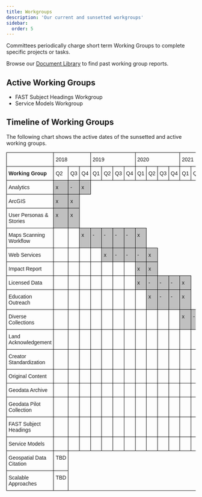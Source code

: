```yaml
---
title: Workgroups
description: 'Our current and sunsetted workgroups'
sidebar:
  order: 5
---
```


Committees periodically charge short term Working Groups to complete specific projects or tasks.

Browse our [Document Library](../../library/articles) to find past working group reports.

## Active Working Groups

* FAST Subject Headings Workgroup
* Service Models Workgroup

## Timeline of Working Groups

The following chart shows the active dates of the sunsetted and active working groups.

<style type="text/css">
.tg  {border-collapse:collapse;border-spacing:0;}
.tg td{border-color:black;border-style:solid;border-width:1px;font-family:Arial, sans-serif;font-size:14px;
  overflow:hidden;padding:10px 5px;word-break:normal;}
.tg th{border-color:black;border-style:solid;border-width:1px;font-family:Arial, sans-serif;font-size:14px;
  font-weight:normal;overflow:hidden;padding:10px 5px;word-break:normal;}
.tg .tg-0lax{text-align:left;vertical-align:top}
.tg .tg-y6fn{background-color:#c0c0c0;text-align:left;vertical-align:top}
@media screen and (max-width: 767px) {.tg {width: auto !important;}.tg col {width: auto !important;}.tg-wrap {overflow-x: auto;-webkit-overflow-scrolling: touch;}}</style>
<div class="tg-wrap"><table class="tg">
<thead>
  <tr>
    <th class="tg-0lax"></th>
    <th class="tg-0lax" colspan="3"><span style="font-weight:normal">2018</span></th>
    <th class="tg-0lax" colspan="4"><span style="font-weight:normal">2019</span></th>
    <th class="tg-0lax" colspan="4"><span style="font-weight:normal">2020</span></th>
    <th class="tg-0lax" colspan="4"><span style="font-weight:normal">2021</span></th>
    <th class="tg-0lax" colspan="4"><span style="font-weight:normal">2022</span></th>
    <th class="tg-0lax" colspan="4"><span style="font-weight:normal">2023</span></th>
    <th class="tg-0lax" colspan="4"><span style="font-weight:normal">2024</span></th>
    <th class="tg-0lax" colspan="4"><span
style="font-weight:normal">2025</span></th>
  </tr>
</thead>
<tbody>
  <tr>
    <td class="tg-0lax"><span style="font-weight:bold">Working Group</span></td>
    <td class="tg-0lax"><span style="font-weight:normal">Q2</span></td>
    <td class="tg-0lax"><span style="font-weight:normal">Q3</span></td>
    <td class="tg-0lax"><span style="font-weight:normal">Q4</span></td>
    <td class="tg-0lax"><span style="font-weight:normal">Q1</span></td>
    <td class="tg-0lax"><span style="font-weight:normal">Q2</span></td>
    <td class="tg-0lax"><span style="font-weight:normal">Q3</span></td>
    <td class="tg-0lax"><span style="font-weight:normal">Q4</span></td>
    <td class="tg-0lax"><span style="font-weight:normal">Q1</span></td>
    <td class="tg-0lax"><span style="font-weight:normal">Q2</span></td>
    <td class="tg-0lax"><span style="font-weight:normal">Q3</span></td>
    <td class="tg-0lax"><span style="font-weight:normal">Q4</span></td>
    <td class="tg-0lax"><span style="font-weight:normal">Q1</span></td>
    <td class="tg-0lax"><span style="font-weight:normal">Q2</span></td>
    <td class="tg-0lax"><span style="font-weight:normal">Q3</span></td>
    <td class="tg-0lax"><span style="font-weight:normal">Q4</span></td>
    <td class="tg-0lax"><span style="font-weight:normal">Q1</span></td>
    <td class="tg-0lax"><span style="font-weight:normal">Q2</span></td>
    <td class="tg-0lax"><span style="font-weight:normal">Q3</span></td>
    <td class="tg-0lax"><span style="font-weight:normal">Q4</span></td>
    <td class="tg-0lax"><span style="font-weight:normal">Q1</span></td>
    <td class="tg-0lax"><span style="font-weight:normal">Q2</span></td>
    <td class="tg-0lax"><span style="font-weight:normal">Q3</span></td>
    <td class="tg-0lax"><span style="font-weight:normal">Q4</span></td>
    <td class="tg-0lax"><span style="font-weight:normal">Q1</span></td>
    <td class="tg-0lax"><span style="font-weight:normal">Q2</span></td>
    <td class="tg-0lax"><span style="font-weight:normal">Q3</span></td>
    <td class="tg-0lax"><span style="font-weight:normal">Q4</span></td>
    <td class="tg-0lax"><span style="font-weight:normal">Q1</span></td>
    <td class="tg-0lax"><span style="font-weight:normal">Q2</span></td>
    <td class="tg-0lax"><span style="font-weight:normal">Q3</span></td>
    <td class="tg-0lax"><span style="font-weight:normal">Q4</span></td>

  </tr>
  <tr>
    <td class="tg-0lax"><span style="font-weight:normal">Analytics</span></td>
    <td class="tg-y6fn"><span style="font-weight:normal">x</span></td>
    <td class="tg-y6fn"><span style="font-weight:normal">-</span></td>
    <td class="tg-y6fn"><span style="font-weight:normal">x</span></td>
     </tr>
  <tr>
    <td class="tg-0lax"><span style="font-weight:normal">ArcGIS</span></td>
    <td class="tg-y6fn"><span style="font-weight:normal">x</span></td>
    <td class="tg-y6fn"><span style="font-weight:normal">x</span></td>
      </tr>
  <tr>
    <td class="tg-0lax"><span style="font-weight:normal">User Personas &amp; Stories</span></td>
    <td class="tg-y6fn"><span style="font-weight:normal">x</span></td>
    <td class="tg-y6fn"><span style="font-weight:normal">x</span></td>
      </tr>
  <tr>
    <td class="tg-0lax"><span style="font-weight:normal">Maps Scanning Workflow</span></td>
    <td class="tg-0lax"></td>
    <td class="tg-0lax"></td>
    <td class="tg-y6fn"><span style="font-weight:normal">x</span></td>
    <td class="tg-y6fn"><span style="font-weight:normal">-</span></td>
    <td class="tg-y6fn"><span style="font-weight:normal">-</span></td>
    <td class="tg-y6fn"><span style="font-weight:normal">-</span></td>
    <td class="tg-y6fn"><span style="font-weight:normal">-</span></td>
    <td class="tg-y6fn"><span style="font-weight:normal">x</span></td>
      </tr>
  <tr>
    <td class="tg-0lax"><span style="font-weight:normal">Web Services</span></td>
    <td class="tg-0lax"></td>
    <td class="tg-0lax"></td>
    <td class="tg-0lax"></td>
    <td class="tg-0lax"></td>
    <td class="tg-y6fn"><span style="font-weight:normal">x</span></td>
    <td class="tg-y6fn"><span style="font-weight:normal">-</span></td>
    <td class="tg-y6fn"><span style="font-weight:normal">-</span></td>
    <td class="tg-y6fn"><span style="font-weight:normal">-</span></td>
    <td class="tg-y6fn"><span style="font-weight:normal">x</span></td>
      </tr>
  <tr>
    <td class="tg-0lax"><span style="font-weight:normal">Impact Report</span></td>
    <td class="tg-0lax"></td>
    <td class="tg-0lax"></td>
    <td class="tg-0lax"></td>
    <td class="tg-0lax"></td>
    <td class="tg-0lax"></td>
    <td class="tg-0lax"></td>
    <td class="tg-0lax"></td>
    <td class="tg-y6fn"><span style="font-weight:normal">x</span></td>
    <td class="tg-y6fn"><span style="font-weight:normal">x</span></td>

  </tr>
  <tr>
    <td class="tg-0lax"><span style="font-weight:normal">Licensed Data</span></td>
    <td class="tg-0lax"></td>
    <td class="tg-0lax"></td>
    <td class="tg-0lax"></td>
    <td class="tg-0lax"></td>
    <td class="tg-0lax"></td>
    <td class="tg-0lax"></td>
    <td class="tg-0lax"></td>
    <td class="tg-y6fn"><span style="font-weight:normal">x</span></td>
    <td class="tg-y6fn"><span style="font-weight:normal">-</span></td>
    <td class="tg-y6fn"><span style="font-weight:normal">-</span></td>
    <td class="tg-y6fn"><span style="font-weight:normal">-</span></td>
    <td class="tg-y6fn"><span style="font-weight:normal">x</span></td>

  </tr>
  <tr>
    <td class="tg-0lax"><span style="font-weight:normal">Education Outreach</span></td>
    <td class="tg-0lax"></td>
    <td class="tg-0lax"></td>
    <td class="tg-0lax"></td>
    <td class="tg-0lax"></td>
    <td class="tg-0lax"></td>
    <td class="tg-0lax"></td>
    <td class="tg-0lax"></td>
    <td class="tg-0lax"></td>
    <td class="tg-y6fn"><span style="font-weight:normal">x</span></td>
    <td class="tg-y6fn"><span style="font-weight:normal">-</span></td>
    <td class="tg-y6fn"><span style="font-weight:normal">-</span></td>
    <td class="tg-y6fn"><span style="font-weight:normal">x</span></td>

  </tr>
  <tr>
    <td class="tg-0lax"><span style="font-weight:normal">Diverse Collections</span></td>
    <td class="tg-0lax"></td>
    <td class="tg-0lax"></td>
    <td class="tg-0lax"></td>
    <td class="tg-0lax"></td>
    <td class="tg-0lax"></td>
    <td class="tg-0lax"></td>
    <td class="tg-0lax"></td>
    <td class="tg-0lax"></td>
    <td class="tg-0lax"></td>
    <td class="tg-0lax"></td>
    <td class="tg-0lax"></td>
    <td class="tg-y6fn"><span style="font-weight:normal">x</span></td>
    <td class="tg-y6fn"><span style="font-weight:normal">-</span></td>
    <td class="tg-y6fn"><span style="font-weight:normal">-</span></td>
    <td class="tg-y6fn"><span style="font-weight:normal">x</span></td>

  </tr>
  <tr>
    <td class="tg-0lax"><span style="font-weight:normal">Land Acknowledgement</span></td>
    <td class="tg-0lax"></td>
    <td class="tg-0lax"></td>
    <td class="tg-0lax"></td>
    <td class="tg-0lax"></td>
    <td class="tg-0lax"></td>
    <td class="tg-0lax"></td>
    <td class="tg-0lax"></td>
    <td class="tg-0lax"></td>
    <td class="tg-0lax"></td>
    <td class="tg-0lax"></td>
    <td class="tg-0lax"></td>
    <td class="tg-0lax"></td>
    <td class="tg-0lax"></td>
    <td class="tg-0lax"></td>
    <td class="tg-0lax"></td>
    <td class="tg-y6fn"><span style="font-weight:normal">x</span></td>
    <td class="tg-y6fn"><span style="font-weight:normal">-</span></td>
    <td class="tg-y6fn"><span style="font-weight:normal">x</span></td>

  </tr>
  <tr>
    <td class="tg-0lax"><span style="font-weight:normal">Creator Standardization</span></td>
    <td class="tg-0lax"></td>
    <td class="tg-0lax"></td>
    <td class="tg-0lax"></td>
    <td class="tg-0lax"></td>
    <td class="tg-0lax"></td>
    <td class="tg-0lax"></td>
    <td class="tg-0lax"></td>
    <td class="tg-0lax"></td>
    <td class="tg-0lax"></td>
    <td class="tg-0lax"></td>
    <td class="tg-0lax"></td>
    <td class="tg-0lax"></td>
    <td class="tg-0lax"></td>
    <td class="tg-0lax"></td>
    <td class="tg-0lax"></td>
    <td class="tg-0lax"></td>
    <td class="tg-y6fn"><span style="font-weight:normal">x</span></td>
    <td class="tg-y6fn"><span style="font-weight:normal">-</span></td>
    <td class="tg-y6fn"><span style="font-weight:normal">x</span></td>

  </tr>
  <tr>
    <td class="tg-0lax"><span style="font-weight:normal">Original Content</span></td>
    <td class="tg-0lax"></td>
    <td class="tg-0lax"></td>
    <td class="tg-0lax"></td>
    <td class="tg-0lax"></td>
    <td class="tg-0lax"></td>
    <td class="tg-0lax"></td>
    <td class="tg-0lax"></td>
    <td class="tg-0lax"></td>
    <td class="tg-0lax"></td>
    <td class="tg-0lax"></td>
    <td class="tg-0lax"></td>
    <td class="tg-0lax"></td>
    <td class="tg-0lax"></td>
    <td class="tg-0lax"></td>
    <td class="tg-0lax"></td>
    <td class="tg-0lax"></td>
    <td class="tg-0lax"></td>
    <td class="tg-y6fn"><span style="font-weight:normal">x</span></td>
    <td class="tg-y6fn"><span style="font-weight:normal">x</span></td>

  </tr>
  <tr>
    <td class="tg-0lax"><span style="font-weight:normal">Geodata Archive</span></td>
    <td class="tg-0lax"></td>
    <td class="tg-0lax"></td>
    <td class="tg-0lax"></td>
    <td class="tg-0lax"></td>
    <td class="tg-0lax"></td>
    <td class="tg-0lax"></td>
    <td class="tg-0lax"></td>
    <td class="tg-0lax"></td>
    <td class="tg-0lax"></td>
    <td class="tg-0lax"></td>
    <td class="tg-0lax"></td>
    <td class="tg-0lax"></td>
    <td class="tg-0lax"></td>
    <td class="tg-0lax"></td>
    <td class="tg-0lax"></td>
    <td class="tg-0lax"></td>
    <td class="tg-0lax"></td>
    <td class="tg-0lax"></td>
    <td class="tg-0lax"></td>
    <td class="tg-0lax"></td>
    <td class="tg-y6fn"><span style="font-weight:normal">x</span></td>
    <td class="tg-y6fn"><span style="font-weight:normal">-</span></td>
    <td class="tg-y6fn"><span style="font-weight:normal">x</span></td>

  </tr>
  <tr>
    <td class="tg-0lax"><span style="font-weight:normal">Geodata Pilot Collection</span></td>
    <td class="tg-0lax"></td>
    <td class="tg-0lax"></td>
    <td class="tg-0lax"></td>
    <td class="tg-0lax"></td>
    <td class="tg-0lax"></td>
    <td class="tg-0lax"></td>
    <td class="tg-0lax"></td>
    <td class="tg-0lax"></td>
    <td class="tg-0lax"></td>
    <td class="tg-0lax"></td>
    <td class="tg-0lax"></td>
    <td class="tg-0lax"></td>
    <td class="tg-0lax"></td>
    <td class="tg-0lax"></td>
    <td class="tg-0lax"></td>
    <td class="tg-0lax"></td>
    <td class="tg-0lax"></td>
    <td class="tg-0lax"></td>
    <td class="tg-0lax"></td>
    <td class="tg-0lax"></td>
    <td class="tg-0lax"></td>
    <td class="tg-0lax"></td>
    <td class="tg-0lax"></td>
    <td class="tg-y6fn"><span style="font-weight:normal">x</span></td>
    <td class="tg-y6fn"><span style="font-weight:normal">-</span></td>
    <td class="tg-y6fn"><span style="font-weight:normal">-</span></td>
    <td class="tg-y6fn"><span style="font-weight:normal">-</span></td>
    <td class="tg-y6fn"><span style="font-weight:normal">x</span></td>
  </tr>
   <tr>
    <td class="tg-0lax"><span style="font-weight:normal">FAST Subject Headings</span></td>
    <td class="tg-0lax"></td>
    <td class="tg-0lax"></td>
    <td class="tg-0lax"></td>
    <td class="tg-0lax"></td>
    <td class="tg-0lax"></td>
    <td class="tg-0lax"></td>
    <td class="tg-0lax"></td>
    <td class="tg-0lax"></td>
    <td class="tg-0lax"></td>
    <td class="tg-0lax"></td>
    <td class="tg-0lax"></td>
    <td class="tg-0lax"></td>
    <td class="tg-0lax"></td>
    <td class="tg-0lax"></td>
    <td class="tg-0lax"></td>
    <td class="tg-0lax"></td>
    <td class="tg-0lax"></td>
    <td class="tg-0lax"></td>
    <td class="tg-0lax"></td>
    <td class="tg-0lax"></td>
    <td class="tg-0lax"></td>
    <td class="tg-0lax"></td>
    <td class="tg-0lax"></td>
    <td class="tg-0lax"></td>
    <td class="tg-y6fn"><span style="font-weight:normal">x</span></td>
    <td class="tg-y6fn"><span style="font-weight:normal">-</span></td>
    <td class="tg-y6fn"><span style="font-weight:normal">-</span></td>
    <td class="tg-y6fn"><span style="font-weight:normal">-</span></td>
    <td class="tg-0lax"></td>
  </tr>
   <tr>
    <td class="tg-0lax"><span style="font-weight:normal">Service Models</span></td>
    <td class="tg-0lax"></td>
    <td class="tg-0lax"></td>
    <td class="tg-0lax"></td>
    <td class="tg-0lax"></td>
    <td class="tg-0lax"></td>
    <td class="tg-0lax"></td>
    <td class="tg-0lax"></td>
    <td class="tg-0lax"></td>
    <td class="tg-0lax"></td>
    <td class="tg-0lax"></td>
    <td class="tg-0lax"></td>
    <td class="tg-0lax"></td>
    <td class="tg-0lax"></td>
    <td class="tg-0lax"></td>
    <td class="tg-0lax"></td>
    <td class="tg-0lax"></td>
    <td class="tg-0lax"></td>
    <td class="tg-0lax"></td>
    <td class="tg-0lax"></td>
    <td class="tg-0lax"></td>
    <td class="tg-0lax"></td>
    <td class="tg-0lax"></td>
    <td class="tg-0lax"></td>
    <td class="tg-0lax"></td>
    <td class="tg-0lax"></td>
    <td class="tg-y6fn"><span style="font-weight:normal">x</span></td>
    <td class="tg-y6fn"><span style="font-weight:normal">-</span></td>
    <td class="tg-y6fn"><span style="font-weight:normal">-</span></td>
    <td class="tg-0lax"></td>

  </tr>
  
  <tr>
    <td class="tg-0lax"><span style="font-weight:normal">Geospatial Data Citation</span></td>
    <td class="tg-0lax">TBD</td>

  </tr>
  
   <tr>
    <td class="tg-0lax"><span style="font-weight:normal">Scalable Approaches</span></td>
    <td class="tg-0lax">TBD</td>

  </tr>

</tbody>
</table></div>
